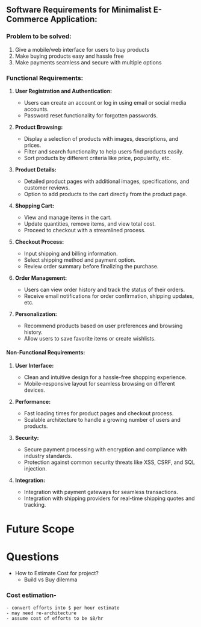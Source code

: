 ## Software Requirements for Minimalist E-Commerce Application:

### Problem to be solved:
1. Give a mobile/web interface for users to buy products
1. Make buying products easy and hassle free
1. Make payments seamless and secure with multiple options

### Functional Requirements:
1. **User Registration and Authentication:**
   - Users can create an account or log in using email or social media accounts.
   - Password reset functionality for forgotten passwords.

2. **Product Browsing:**
   - Display a selection of products with images, descriptions, and prices.
   - Filter and search functionality to help users find products easily.
   - Sort products by different criteria like price, popularity, etc.

3. **Product Details:**
   - Detailed product pages with additional images, specifications, and customer reviews.
   - Option to add products to the cart directly from the product page.

4. **Shopping Cart:**
   - View and manage items in the cart.
   - Update quantities, remove items, and view total cost.
   - Proceed to checkout with a streamlined process.

5. **Checkout Process:**
   - Input shipping and billing information.
   - Select shipping method and payment option.
   - Review order summary before finalizing the purchase.

6. **Order Management:**
   - Users can view order history and track the status of their orders.
   - Receive email notifications for order confirmation, shipping updates, etc.

7. **Personalization:**
   - Recommend products based on user preferences and browsing history.
   - Allow users to save favorite items or create wishlists.

#### Non-Functional Requirements:
1. **User Interface:**
   - Clean and intuitive design for a hassle-free shopping experience.
   - Mobile-responsive layout for seamless browsing on different devices.

2. **Performance:**
   - Fast loading times for product pages and checkout process.
   - Scalable architecture to handle a growing number of users and products.

3. **Security:**
   - Secure payment processing with encryption and compliance with industry standards.
   - Protection against common security threats like XSS, CSRF, and SQL injection.

4. **Integration:**
   - Integration with payment gateways for seamless transactions.
   - Integration with shipping providers for real-time shipping quotes and tracking.

# Future Scope
   
# Questions
- How to Estimate Cost for project?
    - Build vs Buy dilemma

### Cost estimation-
    - convert efforts into $ per hour estimate
    - may need re-architecture
    - assume cost of efforts to be $8/hr 

